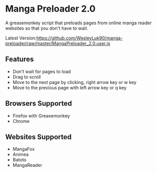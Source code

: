 Manga Preloader 2.0
===============

A greasemonkey script that preloads pages from online manga reader websites so that you don't have to wait. 

Latest Version:https://github.com/WesleyLuk90/manga-preloader/raw/master/MangaPreloader_2.0.user.js


Features
----
  * Don't wait for pages to load
  * Drag to scroll
  * Move to the next page by clicking, right arrow key or w key
  * Move to the previous page with left arrow key or q key

Browsers Supported
----
  * Firefox with Greasemonkey
  * Chrome

Websites Supported
----
  * MangaFox
  * Animea
  * Batoto
  * MangaReader
